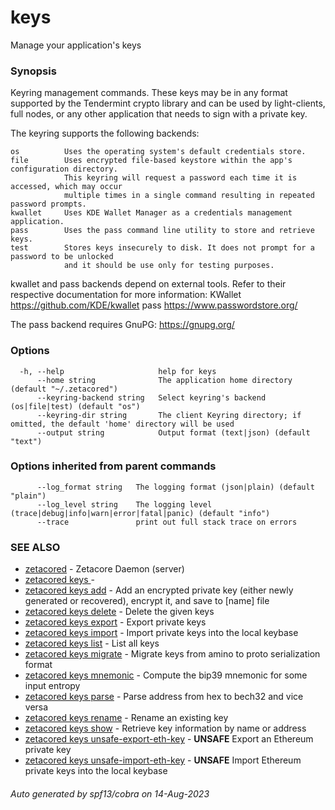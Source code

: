 # keys

Manage your application's keys

### Synopsis

Keyring management commands. These keys may be in any format supported by the
Tendermint crypto library and can be used by light-clients, full nodes, or any other application
that needs to sign with a private key.

The keyring supports the following backends:

    os          Uses the operating system's default credentials store.
    file        Uses encrypted file-based keystore within the app's configuration directory.
                This keyring will request a password each time it is accessed, which may occur
                multiple times in a single command resulting in repeated password prompts.
    kwallet     Uses KDE Wallet Manager as a credentials management application.
    pass        Uses the pass command line utility to store and retrieve keys.
    test        Stores keys insecurely to disk. It does not prompt for a password to be unlocked
                and it should be use only for testing purposes.

kwallet and pass backends depend on external tools. Refer to their respective documentation for more
information:
    KWallet     https://github.com/KDE/kwallet
    pass        https://www.passwordstore.org/

The pass backend requires GnuPG: https://gnupg.org/


### Options

```
  -h, --help                     help for keys
      --home string              The application home directory (default "~/.zetacored")
      --keyring-backend string   Select keyring's backend (os|file|test) (default "os")
      --keyring-dir string       The client Keyring directory; if omitted, the default 'home' directory will be used
      --output string            Output format (text|json) (default "text")
```

### Options inherited from parent commands

```
      --log_format string   The logging format (json|plain) (default "plain")
      --log_level string    The logging level (trace|debug|info|warn|error|fatal|panic) (default "info")
      --trace               print out full stack trace on errors
```

### SEE ALSO

* [zetacored](zetacored.md)	 - Zetacore Daemon (server)
* [zetacored keys ](zetacored_keys_.md)	 - 
* [zetacored keys add](zetacored_keys_add.md)	 - Add an encrypted private key (either newly generated or recovered), encrypt it, and save to [name] file
* [zetacored keys delete](zetacored_keys_delete.md)	 - Delete the given keys
* [zetacored keys export](zetacored_keys_export.md)	 - Export private keys
* [zetacored keys import](zetacored_keys_import.md)	 - Import private keys into the local keybase
* [zetacored keys list](zetacored_keys_list.md)	 - List all keys
* [zetacored keys migrate](zetacored_keys_migrate.md)	 - Migrate keys from amino to proto serialization format
* [zetacored keys mnemonic](zetacored_keys_mnemonic.md)	 - Compute the bip39 mnemonic for some input entropy
* [zetacored keys parse](zetacored_keys_parse.md)	 - Parse address from hex to bech32 and vice versa
* [zetacored keys rename](zetacored_keys_rename.md)	 - Rename an existing key
* [zetacored keys show](zetacored_keys_show.md)	 - Retrieve key information by name or address
* [zetacored keys unsafe-export-eth-key](zetacored_keys_unsafe-export-eth-key.md)	 - **UNSAFE** Export an Ethereum private key
* [zetacored keys unsafe-import-eth-key](zetacored_keys_unsafe-import-eth-key.md)	 - **UNSAFE** Import Ethereum private keys into the local keybase

###### Auto generated by spf13/cobra on 14-Aug-2023
